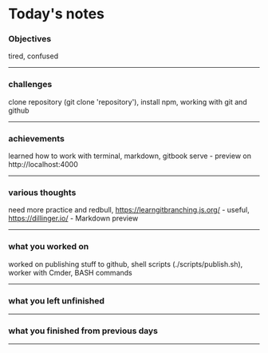 # Today's notes

###  Objectives

tired, confused
___ 

###  challenges

clone repository (git clone 'repository'), install npm, working with git and github
___ 

###  achievements

learned how to work with terminal, markdown, gitbook serve - preview on http://localhost:4000
___ 

###  various thoughts

need more practice and redbull, https://learngitbranching.js.org/ - useful, https://dillinger.io/ - Markdown preview

___ 

###  what you worked on

worked on publishing stuff to github, shell scripts (./scripts/publish.sh), worker with Cmder, BASH commands
___

###  what you left unfinished

___

###  what you finished from previous days

___

